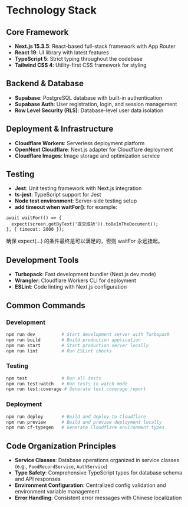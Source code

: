 # Technology Stack

## Core Framework
- **Next.js 15.3.5**: React-based full-stack framework with App Router
- **React 19**: UI library with latest features
- **TypeScript 5**: Strict typing throughout the codebase
- **Tailwind CSS 4**: Utility-first CSS framework for styling

## Backend & Database
- **Supabase**: PostgreSQL database with built-in authentication
- **Supabase Auth**: User registration, login, and session management
- **Row Level Security (RLS)**: Database-level user data isolation

## Deployment & Infrastructure
- **Cloudflare Workers**: Serverless deployment platform
- **OpenNext Cloudflare**: Next.js adapter for Cloudflare deployment
- **Cloudflare Images**: Image storage and optimization service

## Testing
- **Jest**: Unit testing framework with Next.js integration
- **ts-jest**: TypeScript support for Jest
- **Node test environment**: Server-side testing setup
- **add timeout when waitFor()**: for example:
```
await waitFor(() => {
  expect(screen.getByText('提交成功')).toBeInTheDocument();
}, { timeout: 2000 });
```
确保 expect(...) 的条件最终是可以满足的，否则 waitFor 永远挂起。

## Development Tools
- **Turbopack**: Fast development bundler (Next.js dev mode)
- **Wrangler**: Cloudflare Workers CLI for deployment
- **ESLint**: Code linting with Next.js configuration

## Common Commands

### Development
```bash
npm run dev          # Start development server with Turbopack
npm run build        # Build production application
npm run start        # Start production server locally
npm run lint         # Run ESLint checks
```

### Testing
```bash
npm test             # Run all tests
npm run test:watch   # Run tests in watch mode
npm run test:coverage # Generate test coverage report
```

### Deployment
```bash
npm run deploy       # Build and deploy to Cloudflare
npm run preview      # Build and preview deployment locally
npm run cf-typegen   # Generate Cloudflare environment types
```

## Code Organization Principles
- **Service Classes**: Database operations organized in service classes (e.g., `FoodRecordService`, `AuthService`)
- **Type Safety**: Comprehensive TypeScript types for database schema and API responses
- **Environment Configuration**: Centralized config validation and environment variable management
- **Error Handling**: Consistent error messages with Chinese localization